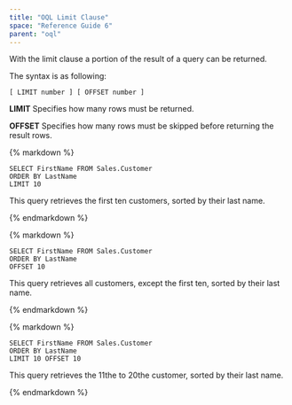 ```yaml
---
title: "OQL Limit Clause"
space: "Reference Guide 6"
parent: "oql"
---
```



With the limit clause a portion of the result of a query can be returned.

The syntax is as following:

```
[ LIMIT number ] [ OFFSET number ]
```

**LIMIT**
Specifies how many rows must be returned.

**OFFSET**
Specifies how many rows must be skipped before returning the result rows.

<div class="alert alert-info">{% markdown %}

```
SELECT FirstName FROM Sales.Customer
ORDER BY LastName
LIMIT 10
```

This query retrieves the first ten customers, sorted by their last name.

{% endmarkdown %}</div><div class="alert alert-info">{% markdown %}

```
SELECT FirstName FROM Sales.Customer
ORDER BY LastName
OFFSET 10
```

This query retrieves all customers, except the first ten, sorted by their last name.

{% endmarkdown %}</div><div class="alert alert-info">{% markdown %}

```
SELECT FirstName FROM Sales.Customer
ORDER BY LastName
LIMIT 10 OFFSET 10
```

This query retrieves the 11the to 20the customer, sorted by their last name.

{% endmarkdown %}</div>
